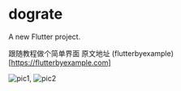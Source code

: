# dograte

A new Flutter project.


跟随教程做个简单界面
原文地址 (flutterbyexample)[https://flutterbyexample.com]

![pic1](https://res.cloudinary.com/ericwindmill/image/upload/c_scale,w_300/v1520699901/flutter_by_example/new_dog.gif),
![pic2](https://res.cloudinary.com/ericwindmill/image/upload/c_scale,w_300/v1520699902/flutter_by_example/good_dogs.gif)
